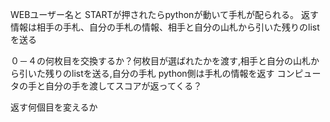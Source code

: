 
WEBユーザー名と
STARTが押されたらpythonが動いて手札が配られる。
返す情報は相手の手札、自分の手札の情報、相手と自分の山札から引いた残りのlistを送る

０－４の何枚目を交換するか？何枚目が選ばれたかを渡す,相手と自分の山札から引いた残りのlistを送る,自分の手札
python側は手札の情報を返す
コンピュータの手と自分の手を渡してスコアが返ってくる？

返す何個目を変えるか


